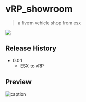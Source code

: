 # vRP_showroom
> a fivem vehicle shop from esx

![](header.png)

## Release History

* 0.0.1
    * ESX to vRP

## Preview

![caption](https://www.youtube.com/watch?v=JV7n_k9ApvA&ab_channel=ADEZTR%230RESMON)
